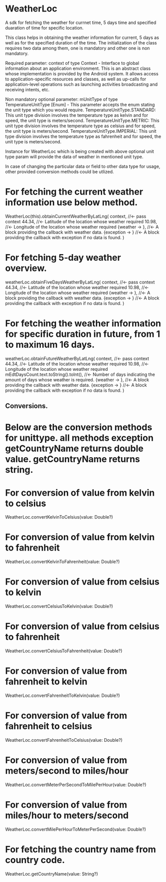 # WeatherLoc
A sdk for fetching the weather for currnet time, 5 days time and specified duaration of time for specific location.

This class helps in obtaining the weather information for current, 5 days as well as for the specified duration
of the time. The initialization of the class requires two data among them, one is mandatory and other
one is non mandatory.
 
Required parameter:
     context of type Context - Interface to global information about an application environment.  This is
                        an abstract class whose implementation is provided by the Android system.
                        It allows access to application-specific resources and classes, as well as
                        up-calls for application-level operations such as launching activities broadcasting
                        and receiving intents, etc.
 
Non mandatory optional parameter:
       mUnitType of type TemperatureUnitType [Enum] - This parameter accepts the enum stating the unit type
       which you would require.
           TemperatureUnitType.STANDARD: This unit type division involves the temperature type as kelvin and
               for speed, the unit type is meters/second.
           TemperatureUnitType.METRIC: This unit type division involves the temperature type as celsius and
               for speed, the unit type is meters/second.
           TemperatureUnitType.IMPERIAL: This unit type division involves the temperature type as fahrenheit and
               for speed, the unit type is meters/second.
 
Instance for WeatherLoc which is being created with above optional unit type param will provide the data
of weather in mentioned unit type.
 
In case of changing the particular data or field to other data type for usage, other provided conversion methods 
could be utlized.

# For fetching the current weather information use below method.

WeatherLoc(this).obtainCurrentWeatherByLatLng(
            context,  //<- pass context
            44.34,   //<- Latitude of the location whose weather required
            10.98,   //<- Longitude of the location whose weather required
            {weather ->  },   //<- A block providing the callback with weather data.
            {exception ->  }   //<- A block providing the callback with exception if no data is found.
        )
        
# For fetching 5-day weather overview.

weatherLoc.obtainFiveDaysWeatherByLatLng(
            context,  //<- pass context
            44.34,   //<- Latitude of the location whose weather required
            10.98,   //<- Longitude of the location whose weather required
            {weather ->  },   //<- A block providing the callback with weather data.
            {exception ->  }   //<- A block providing the callback with exception if no data is found.
        )
        
# For fetching the weather information for specific duration in future, from 1 to maximum 16 days.

weatherLoc.obtainFutureWeatherByLatLng(
                context,  //<- pass context
                44.34,   //<- Latitude of the location whose weather required
                10.98,   //<- Longitude of the location whose weather required
                mEdtDaysCount.text.toString().toInt(),   //<- Number of days indicating the amount of days whose weather is required.
                {weather ->  },   //<- A block providing the callback with weather data.
                {exception ->  }   //<- A block providing the callback with exception if no data is found.
            )
 
 ## Conversions.
 
 # Below are the conversion methods for unittype. all methods exception getCountryName returns double value. getCountryName returns string.
 
 # For conversion of value from kelvin to celsius
 
 WeatherLoc.convertKelvinToCelsius(value: Double?)
 
 # For conversion of value from kelvin to fahrenheit
 
 WeatherLoc.convertKelvinToFahrenheit(value: Double?)
 
 # For conversion of value from celsius to kelvin
 
 WeatherLoc.convertCelsiusToKelvin(value: Double?)
 
 # For conversion of value from celsius to fahrenheit
 
 WeatherLoc.convertCelsiusToFahrenheit(value: Double?)

 # For conversion of value from fahrenheit to kelvin
 
 WeatherLoc.convertFahrenheitToKelvin(value: Double?)
 
 # For conversion of value from fahrenheit to celsius
 
 WeatherLoc.convertFahrenheitToCelsius(value: Double?)

 # For conversion of value from meters/second to miles/hour
 
 WeatherLoc.convertMeterPerSecondToMilePerHour(value: Double?)
 
 # For conversion of value from miles/hour to meters/second
 
 WeatherLoc.convertMilePerHourToMeterPerSecond(value: Double?)
 
 # For fetching the country name from country code.
 
 WeatherLoc.getCountryName(value: String?)

